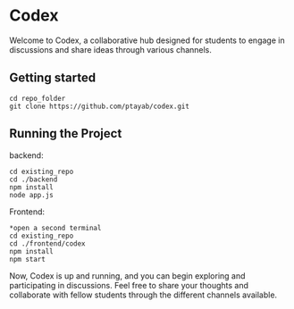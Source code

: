# Codex

Welcome to Codex, a collaborative hub designed for students to engage in discussions and share ideas through various channels.

## Getting started
```
cd repo_folder
git clone https://github.com/ptayab/codex.git
```

## Running the Project
backend:
```
cd existing_repo
cd ./backend
npm install
node app.js
```

Frontend:
```
*open a second terminal
cd existing_repo
cd ./frontend/codex
npm install
npm start
```

Now, Codex is up and running, and you can begin exploring and participating in discussions. Feel free to share your thoughts and collaborate with fellow students through the different channels available.



